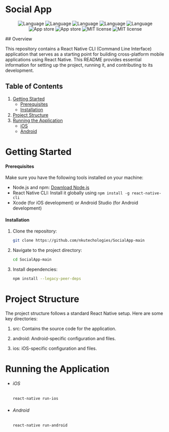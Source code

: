 # Social App
<p align="center">
   <img src="https://img.shields.io/badge/javascript-50%25-green" alt="Language">
   <img src="https://img.shields.io/badge/javascript-20%25-blue" alt="Language">
   <img src="https://img.shields.io/badge/Java-15%25-green" alt="Language">
   <img src="https://img.shields.io/badge/Swift-10%25-lightgrey" alt="Language">
   <img src="https://img.shields.io/badge/Others-5%25-purple" alt="Language">
   <img src="https://img.shields.io/itunes/v/6449445087?logo=Android&label=Android" alt="App store">
   <img src="https://img.shields.io/itunes/v/6449445087?logo=Apple&label=App%20Store" alt="App store">
   <img src="https://img.shields.io/badge/iOS-12.4+-blue?logo=Apple" alt="MIT license">
    <img src="https://img.shields.io/badge/License-MIT-teal.svg" alt="MIT license">
</p>
## Overview

This repository contains a React Native CLI (Command Line Interface) application that serves as a starting point for building cross-platform mobile applications using React Native. This README provides essential information for setting up the project, running it, and contributing to its development.

## Table of Contents

1. [Getting Started](#getting-started)
   - [Prerequisites](#prerequisites)
   - [Installation](#installation)
2. [Project Structure](#project-structure)
3. [Running the Application](#running-the-application)
   - [iOS](#ios)
   - [Android](#android)

<h1 id="getting-started">Getting Started</h1>

<h4 id="prerequisites">Prerequisites</h4> 

Make sure you have the following tools installed on your machine:

- Node.js and npm: [Download Node.js](https://nodejs.org/)
- React Native CLI: Install it globally using `npm install -g react-native-cli`
- Xcode (for iOS development) or Android Studio (for Android development)

<h4 id="installation">Installation</h4>

1. Clone the repository:

   ```bash
   git clone https://github.com/nkutechologies/SocialApp-main
2. Navigate to the project directory:

   ```bash
   cd SocialApp-main
3. Install dependencies:

   ```bash
   npm install --legacy-peer-deps
<h1 id="project-structure">Project Structure</h1> 

The project structure follows a standard React Native setup. Here are some key directories:
    
1. src: Contains the source code for the application.

2. android: Android-specific configuration and files.

3. ios: iOS-specific configuration and files.

<h1 id="running-the-application">Running the Application</h1> 

- <h6 id="ios">iOS</h6>

    ```bash
    react-native run-ios
- <h6 id="android">Android</h6>

    ```bash
    react-native run-android



